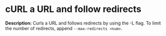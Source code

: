 # cURL a URL and follow redirects

**Description:** Curls a URL and follows redirects by using the -L flag. To limit the number of redirects, append `--max-redirects <num>`.

